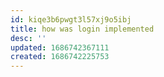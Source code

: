 ```yaml
---
id: kiqe3b6pwgt3l57xj9o5ibj
title: how was login implemented
desc: ''
updated: 1686742367111
created: 1686742225753
---
```

